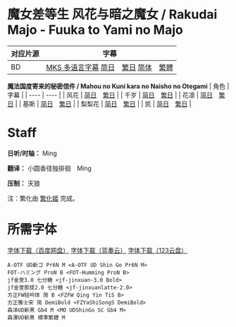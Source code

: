 # 魔女差等生 风花与暗之魔女 /  Rakudai Majo - Fuuka to Yami no Majo
| 对应片源 | 字幕 |
| -------- | ---- |
| BD | [MKS 多语言字幕](https://raw.githubusercontent.com/MingYSub/SubsArchive/main/Archive/Rakudai%20Majo/%5BMingY%5D%20Rakudai%20Majo%20-%20Fuuka%20to%20Yami%20no%20Majo.mks) [简日](https://raw.githubusercontent.com/MingYSub/SubsArchive/main/Archive/Rakudai%20Majo/%5BMingY%5D%20Rakudai%20Majo%20-%20Fuuka%20to%20Yami%20no%20Majo.CHS_JPN.ass)　[繁日](https://raw.githubusercontent.com/MingYSub/SubsArchive/main/Archive/Rakudai%20Majo/%5BMingY%5D%20Rakudai%20Majo%20-%20Fuuka%20to%20Yami%20no%20Majo.CHT_JPN.ass) [简体](https://raw.githubusercontent.com/MingYSub/SubsArchive/main/Archive/Rakudai%20Majo/%5BMingY%5D%20Rakudai%20Majo%20-%20Fuuka%20to%20Yami%20no%20Majo.CHS.ass)　[繁體](https://raw.githubusercontent.com/MingYSub/SubsArchive/main/Archive/Rakudai%20Majo/%5BMingY%5D%20Rakudai%20Majo%20-%20Fuuka%20to%20Yami%20no%20Majo.CHT.ass) |

**魔法国度寄来的秘密信件 / Mahou no Kuni kara no Naisho no Otegami**
| 角色 | 字幕 |
| ---- | ---- |
| 风花 | [简日](https://raw.githubusercontent.com/MingYSub/SubsArchive/main/Archive/Rakudai%20Majo/Extra/%5BMingY%5D%20Rakudai%20Majo%20Mahou%20no%20Kuni%20kara%20no%20Naisho%20no%20Otegami%20%5B01%5D%5B%E3%83%95%E3%82%A6%E3%82%AB%E3%81%8B%E3%82%89%E3%81%AE%E3%81%8A%E3%81%A6%E3%81%8C%E3%81%BF%5D.CHS_JPN.ass)　[繁日](https://raw.githubusercontent.com/MingYSub/SubsArchive/main/Archive/Rakudai%20Majo/Extra/%5BMingY%5D%20Rakudai%20Majo%20Mahou%20no%20Kuni%20kara%20no%20Naisho%20no%20Otegami%20%5B01%5D%5B%E3%83%95%E3%82%A6%E3%82%AB%E3%81%8B%E3%82%89%E3%81%AE%E3%81%8A%E3%81%A6%E3%81%8C%E3%81%BF%5D.CHT_JPN.ass) |
| 千岁 | [简日](https://raw.githubusercontent.com/MingYSub/SubsArchive/main/Archive/Rakudai%20Majo/Extra/%5BMingY%5D%20Rakudai%20Majo%20Mahou%20no%20Kuni%20kara%20no%20Naisho%20no%20Otegami%20%5B02%5D%5B%E3%83%81%E3%83%88%E3%82%BB%E3%81%8B%E3%82%89%E3%81%AE%E3%81%8A%E3%81%A6%E3%81%8C%E3%81%BF%5D.CHS_JPN.ass)　[繁日](https://raw.githubusercontent.com/MingYSub/SubsArchive/main/Archive/Rakudai%20Majo/Extra/%5BMingY%5D%20Rakudai%20Majo%20Mahou%20no%20Kuni%20kara%20no%20Naisho%20no%20Otegami%20%5B02%5D%5B%E3%83%81%E3%83%88%E3%82%BB%E3%81%8B%E3%82%89%E3%81%AE%E3%81%8A%E3%81%A6%E3%81%8C%E3%81%BF%5D.CHT_JPN.ass) |
| 花凛 | [简日](https://raw.githubusercontent.com/MingYSub/SubsArchive/main/Archive/Rakudai%20Majo/Extra/%5BMingY%5D%20Rakudai%20Majo%20Mahou%20no%20Kuni%20kara%20no%20Naisho%20no%20Otegami%20%5B03%5D%5B%E3%82%AB%E3%83%AA%E3%83%B3%E3%81%8B%E3%82%89%E3%81%AE%E3%81%8A%E3%81%A6%E3%81%8C%E3%81%BF%5D.CHS_JPN.ass)　[繁日](https://raw.githubusercontent.com/MingYSub/SubsArchive/main/Archive/Rakudai%20Majo/Extra/%5BMingY%5D%20Rakudai%20Majo%20Mahou%20no%20Kuni%20kara%20no%20Naisho%20no%20Otegami%20%5B03%5D%5B%E3%82%AB%E3%83%AA%E3%83%B3%E3%81%8B%E3%82%89%E3%81%AE%E3%81%8A%E3%81%A6%E3%81%8C%E3%81%BF%5D.CHT_JPN.ass) |
| 基斯 | [简日](https://raw.githubusercontent.com/MingYSub/SubsArchive/main/Archive/Rakudai%20Majo/Extra/%5BMingY%5D%20Rakudai%20Majo%20Mahou%20no%20Kuni%20kara%20no%20Naisho%20no%20Otegami%20%5B04%5D%5B%E3%82%AD%E3%83%BC%E3%82%B9%E3%81%8B%E3%82%89%E3%81%AE%E3%81%8A%E3%81%A6%E3%81%8C%E3%81%BF%5D.CHS_JPN.ass)　[繁日](https://raw.githubusercontent.com/MingYSub/SubsArchive/main/Archive/Rakudai%20Majo/Extra/%5BMingY%5D%20Rakudai%20Majo%20Mahou%20no%20Kuni%20kara%20no%20Naisho%20no%20Otegami%20%5B04%5D%5B%E3%82%AD%E3%83%BC%E3%82%B9%E3%81%8B%E3%82%89%E3%81%AE%E3%81%8A%E3%81%A6%E3%81%8C%E3%81%BF%5D.CHT_JPN.ass) |
| 梨梨花 | [简日](https://raw.githubusercontent.com/MingYSub/SubsArchive/main/Archive/Rakudai%20Majo/Extra/%5BMingY%5D%20Rakudai%20Majo%20Mahou%20no%20Kuni%20kara%20no%20Naisho%20no%20Otegami%20%5B05%5D%5B%E3%83%AA%E3%83%AA%E3%82%AB%E3%81%8B%E3%82%89%E3%81%AE%E3%81%8A%E3%81%A6%E3%81%8C%E3%81%BF%5D.CHT_JPN.ass)　[繁日](https://raw.githubusercontent.com/MingYSub/SubsArchive/main/Archive/Rakudai%20Majo/Extra/%5BMingY%5D%20Rakudai%20Majo%20Mahou%20no%20Kuni%20kara%20no%20Naisho%20no%20Otegami%20%5B05%5D%5B%E3%83%AA%E3%83%AA%E3%82%AB%E3%81%8B%E3%82%89%E3%81%AE%E3%81%8A%E3%81%A6%E3%81%8C%E3%81%BF%5D.CHT_JPN.ass) |
| 凯 | [简日](https://raw.githubusercontent.com/MingYSub/SubsArchive/main/Archive/Rakudai%20Majo/Extra/%5BMingY%5D%20Rakudai%20Majo%20Mahou%20no%20Kuni%20kara%20no%20Naisho%20no%20Otegami%20%5B06%5D%5B%E3%82%AB%E3%82%A4%E3%81%8B%E3%82%89%E3%81%AE%E3%81%8A%E3%81%A6%E3%81%8C%E3%81%BF%5D.CHS_JPN.ass)　[繁日](https://raw.githubusercontent.com/MingYSub/SubsArchive/main/Archive/Rakudai%20Majo/Extra/%5BMingY%5D%20Rakudai%20Majo%20Mahou%20no%20Kuni%20kara%20no%20Naisho%20no%20Otegami%20%5B06%5D%5B%E3%82%AB%E3%82%A4%E3%81%8B%E3%82%89%E3%81%AE%E3%81%8A%E3%81%A6%E3%81%8C%E3%81%BF%5D.CHT_JPN.ass) |

# Staff
**日听/时轴：** Ming

**翻译：** 小圆香径独徘徊　Ming

**压制：** 天狼

注：繁化由 [繁化姬](https://zhconvert.org) 完成。

# 所需字体
[字体下载（百度网盘）](https://pan.baidu.com/s/18sCfMjRbhCCOKPZfPRG8gg?pwd=1234) [字体下载（蓝奏云）](https://wwi.lanzoup.com/iDDar1jdouad) [字体下载（123云盘）](https://www.123pan.com/s/apt4jv-YQAH3.html)

```
A-OTF UD新ゴ Pr6N M <A-OTF UD Shin Go Pr6N M>
FOT-ハミング ProN B <FOT-Humming ProN B>
jf金萱3.0 七分糖 <jf-jinxuan-3.0 Bold>
jf金萱那提2.0 七分糖 <jf-jinxuanlatte-2.0>
方正FW轻吟体 简 B <FZFW Qing Yin TiS B>
方正雅士宋 简 DemiBold <FZYaShiSongS DemiBold>
森泽UD新黑 Gb4 M <MO UDShinGo SC Gb4 M>
森澤UD新黑 標準繁體 M
```

